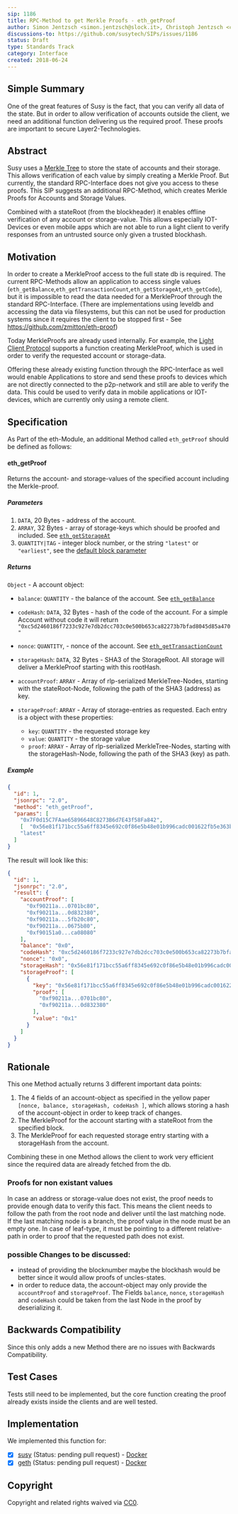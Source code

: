 ```yaml
---
sip: 1186
title: RPC-Method to get Merkle Proofs - eth_getProof 
author: Simon Jentzsch <simon.jentzsch@slock.it>, Christoph Jentzsch <christoph.jentzsch@slock.it>
discussions-to: https://github.com/susytech/SIPs/issues/1186
status: Draft
type: Standards Track
category: Interface
created: 2018-06-24
---
```


<!--You can leave these HTML comments in your merged SIP and delete the visible duplicate text guides, they will not appear and may be helpful to refer to if you edit it again. This is the suggested template for new SIPs. Note that an SIP number will be assigned by an editor. When opening a pull request to submit your SIP, please use an abbreviated title in the filename, `sip-draft_title_abbrev.md`. The title should be 44 characters or less.-->

## Simple Summary
<!--"If you can't explain it simply, you don't understand it well enough." Provide a simplified and layman-accessible explanation of the SIP.-->

One of the great features of Susy is the fact, that you can verify all data of the state. But in order to allow verification of accounts outside the client, we need an additional function delivering us the required proof. These proofs are important to secure Layer2-Technologies.


## Abstract
<!--A short (~200 word) description of the technical issue being addressed.-->

Susy uses a [Merkle Tree](https://github.com/susytech/wiki/wiki/Patricia-Tree) to store the state of accounts and their storage. This allows verification of each value by simply creating a Merkle Proof. But currently, the standard RPC-Interface does not give you access to these proofs. This SIP suggests an additional RPC-Method, which creates Merkle Proofs for Accounts and Storage Values. 

Combined with a stateRoot (from the blockheader) it enables offline verification of any account or storage-value. This allows especially IOT-Devices or even mobile apps which are not able to run a light client to verify responses from an untrusted source only given a trusted blockhash.

## Motivation
<!--The motivation is critical for SIPs that want to change the Susy protocol. It should clearly explain why the existing protocol specification is inadequate to address the problem that the SIP solves. SIP submissions without sufficient motivation may be rejected outright.-->

In order to create a MerkleProof access to the full state db is required. The current RPC-Methods allow an application to access single values (`eth_getBalance`,`eth_getTransactionCount`,`eth_getStorageAt`,`eth_getCode`), but it is impossible to read the data needed for a  MerkleProof through the standard RPC-Interface. (There are implementations using leveldb and accessing the data via filesystems, but this can not be used for production systems since it requires the client to be stopped first - See https://github.com/zmitton/eth-proof) 

Today MerkleProofs are already used internally. For example, the [Light Client Protocol](https://github.com/zsfelfoldi/go-susytech/wiki/Light-Susy-Subprotocol-%28LES%29#on-demand-data-retrieval) supports a function creating MerkleProof, which is used in order to verify the requested account or storage-data.

Offering these already existing function through the RPC-Interface as well would enable Applications to store and send these proofs to devices which are not directly connected to the p2p-network and still are able to verify the data. This could be used to verify data in mobile applications or IOT-devices, which are currently only using a remote client.


## Specification
<!--The technical specification should describe the syntax and semantics of any new feature. The specification should be detailed enough to allow competing, interoperable implementations for any of the current Susy platforms (go-susy, susy, cpp-susy, susyj, susyjs, and [others](https://github.com/susytech/wiki/wiki/Clients)).-->

As Part of the eth-Module, an additional Method called `eth_getProof` should be defined as follows:

#### eth_getProof

Returns the account- and storage-values of the specified account including the Merkle-proof.  

##### Parameters

1. `DATA`, 20 Bytes - address of the account.
2. `ARRAY`, 32 Bytes - array of storage-keys which should be proofed and included. See [`eth_getStorageAt`](https://github.com/susytech/wiki/wiki/JSON-RPC#eth_getstorageat)  
3. `QUANTITY|TAG` - integer block number, or the string `"latest"` or `"earliest"`, see the [default block parameter](https://github.com/susytech/wiki/wiki/JSON-RPC#the-default-block-parameter)

##### Returns

`Object` - A account object:

  - `balance`: `QUANTITY` - the balance of the account. See [`eth_getBalance`](https://github.com/susytech/wiki/wiki/JSON-RPC#eth_getbalance) 
  - `codeHash`: `DATA`, 32 Bytes - hash of the code of the account. For a simple Account without code it will return `"0xc5d2460186f7233c927e7db2dcc703c0e500b653ca82273b7bfad8045d85a470"` 
  - `nonce`: `QUANTITY`, - nonce of the account. See [`eth_getTransactionCount`](https://github.com/susytech/wiki/wiki/JSON-RPC#eth_gettransactioncount) 
  - `storageHash`: `DATA`, 32 Bytes - SHA3 of the StorageRoot. All storage will deliver a MerkleProof starting with this rootHash.
  - `accountProof`: `ARRAY` - Array of rlp-serialized MerkleTree-Nodes, starting with the stateRoot-Node, following the path of the SHA3 (address) as key. 
  - `storageProof`: `ARRAY` - Array of storage-entries as requested. Each entry is a object with these properties:
  
      - `key`: `QUANTITY` - the requested storage key
      - `value`: `QUANTITY` - the storage value
      - `proof`: `ARRAY` - Array of rlp-serialized MerkleTree-Nodes, starting with the storageHash-Node, following the path of the SHA3 (key) as path. 
      

##### Example


```json
{
  "id": 1,
  "jsonrpc": "2.0",
  "method": "eth_getProof",
  "params": [
    "0x7F0d15C7FAae65896648C8273B6d7E43f58Fa842",
    [  "0x56e81f171bcc55a6ff8345e692c0f86e5b48e01b996cadc001622fb5e363b421" ],
    "latest"
  ]
}
```

The result will look like this:

```json
{
  "id": 1,
  "jsonrpc": "2.0",
  "result": {
    "accountProof": [
      "0xf90211a...0701bc80",
      "0xf90211a...0d832380",
      "0xf90211a...5fb20c80",
      "0xf90211a...0675b80",
      "0xf90151a0...ca08080"
    ],
    "balance": "0x0",
    "codeHash": "0xc5d2460186f7233c927e7db2dcc703c0e500b653ca82273b7bfad8045d85a470",
    "nonce": "0x0",
    "storageHash": "0x56e81f171bcc55a6ff8345e692c0f86e5b48e01b996cadc001622fb5e363b421",
    "storageProof": [
      {
        "key": "0x56e81f171bcc55a6ff8345e692c0f86e5b48e01b996cadc001622fb5e363b421",
        "proof": [
          "0xf90211a...0701bc80",
          "0xf90211a...0d832380"
        ],
        "value": "0x1"
      }
    ]
  }
}
```

## Rationale
<!--The rationale fleshes out the specification by describing what motivated the design and why particular design decisions were made. It should describe alternate designs that were considered and related work, e.g. how the feature is supported in other languages. The rationale may also provide evidence of consensus within the community, and should discuss important objections or concerns raised during discussion.-->

This one Method actually returns 3 different important data points:

1. The 4 fields of an account-object as specified in the yellow paper `[nonce, balance, storageHash, codeHash ]`, which allows storing a hash of the account-object in order to keep track of changes.
2. The MerkleProof for the account starting with a stateRoot from the specified block.
3. The MerkleProof for each requested storage entry starting with a storageHash from the account.

Combining these in one Method allows the client to work very efficient since the required data are already fetched from the db.

### Proofs for non existant values

In case an address or storage-value does not exist, the proof needs to provide enough data to verify this fact. This means the client needs to follow the path from the root node and deliver until the last matching node. If the last matching node is a branch, the proof value in the node must be an empty one. In case of leaf-type, it must be pointing to a different relative-path in order to proof that the requested path does not exist.

### possible Changes to be discussed:

- instead of providing the blocknumber maybe the blockhash would be better since it would allow proofs of uncles-states.
- in order to reduce data, the account-object may only provide the `accountProof` and `storageProof`. The Fields `balance`, `nonce`, `storageHash` and `codeHash` could be taken from the last Node in the proof by deserializing it. 

## Backwards Compatibility
<!--All SIPs that introduce backwards incompatibilities must include a section describing these incompatibilities and their severity. The SIP must explain how the author proposes to deal with these incompatibilities. SIP submissions without a sufficient backwards compatibility treatise may be rejected outright.-->

Since this only adds a new Method there are no issues with Backwards Compatibility.

## Test Cases
<!--Test cases for an implementation are mandatory for SIPs that are affecting consensus changes. Other SIPs can choose to include links to test cases if applicable.-->

<TODO>Tests still need to be implemented, but the core function creating the proof already exists inside the clients and are well tested.

## Implementation
<!--The implementations must be completed before any SIP is given status "Final", but it need not be completed before the SIP is accepted. While there is merit to the approach of reaching consensus on the specification and rationale before writing code, the principle of "rough consensus and running code" is still useful when it comes to resolving many discussions of API details.-->

We implemented this function for:

- [x] [susy](https://github.com/susytech/susytech/pull/9001) (Status: pending pull request) - [Docker](https://hub.docker.com/r/slockit/susy-in3/tags/)
- [x] [geth](https://github.com/susytech/go-susytech/pull/17737) (Status: pending pull request) - [Docker](https://hub.docker.com/r/slockit/geth-in3/tags/)

## Copyright
Copyright and related rights waived via [CC0](https://creativecommons.org/publicdomain/zero/1.0/).
